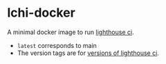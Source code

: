 # lchi-docker

A minimal docker image to run [lighthouse ci](https://www.npmjs.com/package/@lhci/cli).

* `latest` corresponds to main
* The version tags are for [versions of lighthouse ci](https://www.npmjs.com/package/@lhci/cli).